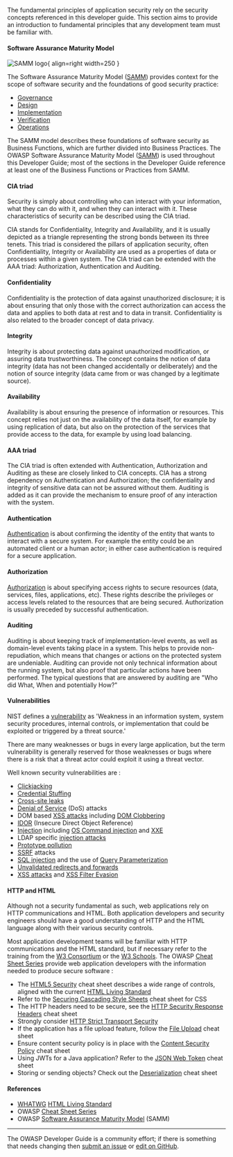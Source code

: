 The fundamental principles of application security rely on the security concepts referenced in this developer guide.
This section aims to provide an introduction to fundamental principles that any development team must be familiar with.

#### Software Assurance Maturity Model

![SAMM logo](../../assets/images/logos/samm.png "OWASP SAMM"){ align=right width=250 }

The Software Assurance Maturity Model ([SAMM][samm]) provides context for the scope of software security
and the foundations of good security practice:

* [Governance][sammg]
* [Design][sammd]
* [Implementation][sammi]
* [Verification][sammv]
* [Operations][sammo]

The SAMM model describes these foundations of software security as Business Functions,
which are further divided into Business Practices.
The OWASP Software Assurance Maturity Model ([SAMM][samm]) is used throughout this Developer Guide;
most of the sections in the Developer Guide reference at least one of the Business Functions or Practices from SAMM.

#### CIA triad

Security is simply about controlling who can interact with your information,
what they can do with it, and when they can interact with it.
These characteristics of security can be described using the CIA triad.

CIA stands for Confidentiality, Integrity and Availability,
and it is usually depicted as a triangle representing the strong bonds between its three tenets.
This triad is considered the pillars of application security,
often Confidentiality, Integrity or Availability are used as a properties of data or processes within a given system.
The CIA triad can be extended with the AAA triad: Authorization, Authentication and Auditing.

#### Confidentiality

Confidentiality is the protection of data against unauthorized disclosure;
it is about ensuring that only those with the correct authorization can access the data
and applies to both data at rest and to data in transit.
Confidentiality is also related to the broader concept of data privacy.

#### Integrity

Integrity is about protecting data against unauthorized modification, or assuring data trustworthiness.
The concept contains the notion of data integrity (data has not been changed accidentally or deliberately)
and the notion of source integrity (data came from or was changed by a legitimate source).

#### Availability

Availability is about ensuring the presence of information or resources.
This concept relies not just on the availability of the data itself, for example by using replication of data,
but also on the protection of the services that provide access to the data, for example by using load balancing.

#### AAA triad

The CIA triad is often extended with Authentication, Authorization and Auditing as these are closely linked to CIA concepts.
CIA has a strong dependency on Authentication and Authorization;
the confidentiality and integrity of sensitive data can not be assured without them.
Auditing is added as it can provide the mechanism to ensure proof of any interaction with the system.

#### Authentication

[Authentication][csauthn] is about confirming the identity of the entity that wants to interact with a secure system.
For example the entity could be an automated client or a human actor;
in either case authentication is required for a secure application.

#### Authorization

[Authorization][csauthz] is about specifying access rights to secure resources (data, services, files, applications, etc).
These rights describe the privileges or access levels related to the resources that are being secured.
Authorization is usually preceded by successful authentication.

#### Auditing

Auditing is about keeping track of implementation-level events, as well as domain-level events taking place in a system.
This helps to provide non-repudiation, which means that changes or actions on the protected system are undeniable.
Auditing can provide not only technical information about the running system,
but also proof that particular actions have been performed.
The typical questions that are answered by auditing are "Who did What, When and potentially How?"

#### Vulnerabilities

NIST defines a [vulnerability][nistvuln] as 'Weakness in an information system, system security procedures,
internal controls, or implementation that could be exploited or triggered by a threat source.'

There are many weaknesses or bugs in every large application, but the term vulnerability is generally reserved
for those weaknesses or bugs where there is a risk that a threat actor could exploit it using a threat vector.

Well known security vulnerabilities are :

* [Clickjacking][csclick]
* [Credential Stuffing][cscreds]
* [Cross-site leaks][csxsleaks]
* [Denial of Service][csdos] (DoS) attacks
* DOM based [XSS attacks][csdom] including [DOM Clobbering][csdomclub]
* [IDOR][csidor] (Insecure Direct Object Reference)
* [Injection][csinjection] including [OS Command injection][csosinjection] and [XXE][csxxe]
* LDAP specific [injection attacks][csldap]
* [Prototype pollution][csproto]
* [SSRF][csssrf] attacks
* [SQL injection][cssql] and the use of [Query Parameterization][csquery]
* [Unvalidated redirects and forwards][csredirect]
* [XSS attacks][csxss] and [XSS Filter Evasion][csxssevade]

#### HTTP and HTML

Although not a security fundamental as such, web applications rely on HTTP communications and HTML.
Both application developers and security engineers should have a good understanding of HTTP
and the HTML language along with their various security controls.

Most application development teams will be familiar with HTTP communications and the HTML standard,
but if necessary refer to the training from the [W3 Consortium][w3consortium] or the [W3 Schools][w3schools].
The OWASP [Cheat Sheet Series][cheatsheets] provide web application developers with the information
needed to produce secure software :

* The [HTML5 Security][cshtml5] cheat sheet describes a wide range of controls,
  aligned with the current [HTML Living Standard][htmlliving]
* Refer to the [Securing Cascading Style Sheets][cscss] cheat sheet for CSS
* The HTTP headers need to be secure, see the [HTTP Security Response Headers][csheaders] cheat sheet
* Strongly consider [HTTP Strict Transport Security][csstrict]
* If the application has a file upload feature, follow the [File Upload][csfile] cheat sheet
* Ensure content security policy is in place with the [Content Security Policy][cscsp] cheat sheet
* Using JWTs for a Java application? Refer to the [JSON Web Token][csjwt] cheat sheet
* Storing or sending objects? Check out the [Deserialization][csserial] cheat sheet

#### References

* [WHATWG][whatwg] [HTML Living Standard][htmlliving]
* OWASP [Cheat Sheet Series][cheatsheets]
* OWASP [Software Assurance Maturity Model][samm] (SAMM)

----

The OWASP Developer Guide is a community effort; if there is something that needs changing
then [submit an issue][issue0401] or [edit on GitHub][edit0401].

[cheatsheets]: https://cheatsheetseries.owasp.org/
[csclick]: https://cheatsheetseries.owasp.org/cheatsheets/Clickjacking_Defense_Cheat_Sheet
[cscreds]: https://cheatsheetseries.owasp.org/cheatsheets/Credential_Stuffing_Prevention_Cheat_Sheet
[cscsp]: https://cheatsheetseries.owasp.org/cheatsheets/Content_Security_Policy_Cheat_Sheet
[cscss]: https://cheatsheetseries.owasp.org/cheatsheets/Securing_Cascading_Style_Sheets_Cheat_Sheet
[csdom]: https://cheatsheetseries.owasp.org/cheatsheets/DOM_based_XSS_Prevention_Cheat_Sheet
[csdomclub]: https://cheatsheetseries.owasp.org/cheatsheets/DOM_Clobbering_Prevention_Cheat_Sheet
[csdos]: https://cheatsheetseries.owasp.org/cheatsheets/Denial_of_Service_Cheat_Sheet
[csidor]: https://cheatsheetseries.owasp.org/cheatsheets/Insecure_Direct_Object_Reference_Prevention_Cheat_Sheet
[csinjection]: https://cheatsheetseries.owasp.org/cheatsheets/Injection_Prevention_Cheat_Sheet
[csosinjection]: https://cheatsheetseries.owasp.org/cheatsheets/OS_Command_Injection_Defense_Cheat_Sheet
[csldap]: https://cheatsheetseries.owasp.org/cheatsheets/LDAP_Injection_Prevention_Cheat_Sheet
[csproto]: https://cheatsheetseries.owasp.org/cheatsheets/Prototype_Pollution_Prevention_Cheat_Sheet
[csauthn]: https://cheatsheetseries.owasp.org/cheatsheets/Authentication_Cheat_Sheet
[csauthz]: https://cheatsheetseries.owasp.org/cheatsheets/Authorization_Cheat_Sheet
[csfile]: https://cheatsheetseries.owasp.org/cheatsheets/File_Upload_Cheat_Sheet
[csheaders]: https://cheatsheetseries.owasp.org/cheatsheets/HTTP_Headers_Cheat_Sheet
[cshtml5]: https://cheatsheetseries.owasp.org/cheatsheets/HTML5_Security_Cheat_Sheet
[csjwt]: https://cheatsheetseries.owasp.org/cheatsheets/JSON_Web_Token_for_Java_Cheat_Sheet
[csredirect]: https://cheatsheetseries.owasp.org/cheatsheets/Unvalidated_Redirects_and_Forwards_Cheat_Sheet
[csserial]: https://cheatsheetseries.owasp.org/cheatsheets/Deserialization_Cheat_Sheet
[cssql]: https://cheatsheetseries.owasp.org/cheatsheets/SQL_Injection_Prevention_Cheat_Sheet
[csquery]: https://cheatsheetseries.owasp.org/cheatsheets/Query_Parameterization_Cheat_Sheet
[csssrf]:  https://cheatsheetseries.owasp.org/cheatsheets/Server_Side_Request_Forgery_Prevention_Cheat_Sheet
[csstrict]: https://cheatsheetseries.owasp.org/cheatsheets/HTTP_Strict_Transport_Security_Cheat_Sheet
[csxss]: https://cheatsheetseries.owasp.org/cheatsheets/Cross_Site_Scripting_Prevention_Cheat_Sheet
[csxsleaks]: https://cheatsheetseries.owasp.org/cheatsheets/XS_Leaks_Cheat_Sheet
[csxssevade]: https://cheatsheetseries.owasp.org/cheatsheets/XSS_Filter_Evasion_Cheat_Sheet
[csxxe]: https://cheatsheetseries.owasp.org/cheatsheets/XML_External_Entity_Prevention_Cheat_Sheet
[edit0401]: https://github.com/OWASP/DevGuide/blob/main/docs/en/02-foundations/01-security-fundamentals.md
[htmlliving]: https://html.spec.whatwg.org/multipage/
[issue0401]: https://github.com/OWASP/DevGuide/issues/new?labels=enhancement&template=request.md&title=Update:%2002-foundations/01-security-fundamentals
[nistvuln]: https://csrc.nist.gov/glossary/term/vulnerability
[samm]: https://owaspsamm.org/about/
[sammd]: https://owaspsamm.org/model/design/
[sammg]: https://owaspsamm.org/model/governance/
[sammi]: https://owaspsamm.org/model/implementation/
[sammo]: https://owaspsamm.org/model/operations/
[sammv]: https://owaspsamm.org/model/verification/
[w3consortium]: https://www.w3.org/
[w3schools]: https://www.w3schools.com/html/
[whatwg]: https://whatwg.org/
